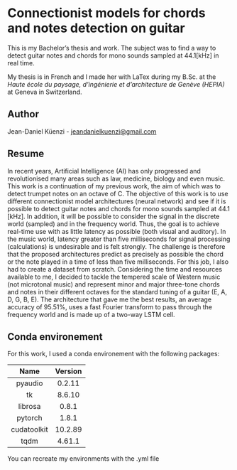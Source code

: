 # Connectionist models for chords and notes detection on guitar

This is my Bachelor’s thesis and work. The subject was to find a way to detect guitar notes and chords for mono sounds sampled at 44.1[kHz] in real time.

My thesis is in French and I made her with LaTex during my B.Sc. at the *Haute école du paysage, d’ingénierie et d’architecture de Genève (HEPIA)* at Geneva in Switzerland.

## Author

Jean-Daniel Küenzi - jeandanielkuenzi@gmail.com

## Resume

In recent years, Artificial Intelligence (AI) has only progressed and revolutionised many areas such as law, medicine, biology and even music. This work is a continuation of my previous work, the aim of which was to detect trumpet notes on an octave of C. The objective of this work is to use different connectionist model architectures (neural network) and see if it is possible to detect guitar notes and chords for mono sounds sampled at 44.1 [kHz]. In addition, it will be possible to consider the signal in the discrete world (sampled) and in the frequency world. Thus, the goal is to achieve real-time use with as little latency as possible (both visual and auditory). In the music world, latency greater than five milliseconds for signal processing (calculations) is undesirable and is felt strongly. The challenge is therefore that the proposed architectures predict as precisely as possible the chord or the note played in a time of less than five milliseconds. For this job, I also had to create a dataset from scratch. Considering the time and resources available to me, I decided to tackle the tempered scale of Western music (not microtonal music) and represent minor and major three-tone chords and notes in their different octaves for the standard tuning of a guitar (E, A, D, G, B, E). The architecture that gave me the best results, an average accuracy of 95.51%, uses a fast Fourier transform to pass through the frequency world and is made up of a two-way LSTM cell.

## Conda environement

For this work, I used a conda environement with the following packages:

Name | Version
:-:|:-:
pyaudio | 0.2.11
tk | 8.6.10
librosa | 0.8.1
pytorch | 1.8.1
cudatoolkit | 10.2.89
tqdm | 4.61.1

You can recreate my environments with the .yml file
